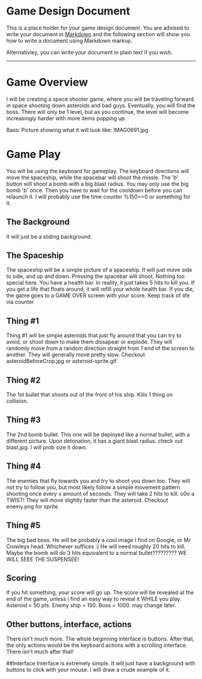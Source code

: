 # Game Design Document
This is a place holder for your game design document. You are advised to write your document in [Markdown](http://daringfireball.net/projects/markdown/) and the following section will show you how to write a document using Markdown markup.

Alternativley, you can write your document in plain text if you wish.

----

# Game Overview
I will be creating a space shooter game, where you will be traveling forward in space shooting down
asteroids and bad guys. Eventually, you will find the boss. There will only be 1 level, but
as you continue, the level will become increasingly harder with more items popping up.

Basic Picture showing what it will look like: IMAG0691.jpg

# Game Play
You will be using the keyboard for gameplay. The keyboard directions will move the spaceship,
while the spacebar will shoot the missle. The 'b' button will shoot a bomb with a big blast
radius. You may only use the big bomb 'b' once. Then you have to wait for the cooldown before
you can relaunch it. I will probably use the time counter %150==0 or something for it.

## The Background
It will just be a sliding background.

## The Spaceship
The spaceship will be a simple picture of a spaceship. It will just move side to side, and up
and down. Pressing the spacebar will shoot. Nothing too special here. You have a health bar.
In reality, it just takes 5 hits to kill you. If you get a life that floats around, it will
refill your whole health bar. If you die, the game goes to a GAME OVER screen with your score.
Keep track of life via counter

## Thing #1
Thing #1 will be simple asteroids that just fly around that you can try to avoid, or shoot down
to make them dissapear or explode. They will randomly move from a random direction straight from
1 end of the screen to another. They will generally move pretty slow.
Checkout asteroidBeforeCrop.jpg or asteroid-sprite.gif

## Thing #2
The 1st bullet that shoots out of the front of his ship. Kills 1 thing on collision.

## Thing #3
The 2nd bomb bullet. This one will be deployed like a normal bullet, with a different picture.
Upon detonation, it has a giant blast radius. 
check out blast.jpg. I will prob size it down.

## Thing #4
The enemies that fly towards you and try to shoot you down too. They will not try to follow you,
but most likely follow a simple movement pattern shooting once every x amount of seconds.
They will take 2 hits to kill. o0o a TWIST! They will move slightly faster than the asteroid.
Checkout enemy.png for sprite.

## Thing #5
The big bad boss. He will be probably a cool image I find on Google, or Mr Crowleys head. Whichever
suffices :) He will need roughly 20 hits to kill. Maybe the bomb will do 3 hits equivalent to a 
normal bullet????????? WE WILL SEEE THE SUSPENSEE!

## Scoring
If you hit something, your score will go up. The score will be revealed at the end of the game,
unless i find an easy way to reveal it WHILE you play. Asteroid = 50 pts. Enemy ship = 150.
Boss = 1000. may change later.

## Other buttons, interface, actions
There isn't much more. The whole beginning interface is buttons. After that, the only actions
would be the keyboard actions with a scrolling interface. There isn't much after that!


##Interface 
Interface is extremely simple. It will just have a background with buttons to click with
your mouse. I will draw a crude example of it.


